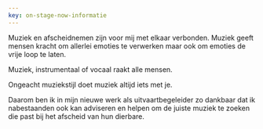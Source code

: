 ```yaml
---
key: on-stage-now-informatie
---
```



M﻿uziek en afscheidnemen zijn voor mij met elkaar verbonden. Muziek geeft mensen kracht om allerlei emoties te verwerken maar ook om emoties de vrije loop te laten.

M﻿uziek, instrumentaal of vocaal raakt alle mensen. 

Ongeacht muziekstijl doet muziek altijd iets met je.

D﻿aarom ben ik in mijn nieuwe werk als uitvaartbegeleider zo dankbaar dat ik nabestaanden ook kan adviseren en helpen om de juiste muziek te zoeken die past bij het afscheid van hun dierbare.
